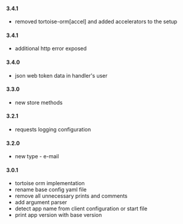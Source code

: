 #### 3.4.1
- removed tortoise-orm\[accel\] and added accelerators to the setup
#### 3.4.1
- additional http error exposed
#### 3.4.0
- json web token data in handler's user
#### 3.3.0
- new store methods
#### 3.2.1
- requests logging configuration
#### 3.2.0
- new type - e-mail
#### 3.0.1
- tortoise orm implementation
- rename base config yaml file
- remove all unnecessary prints and comments
- add argument parser
- detect app name from client configuration or start file
- print app version with base version
